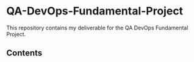 # QA-DevOps-Fundamental-Project
This repository contains my deliverable for the QA DevOps Fundamental Project.

## Contents

